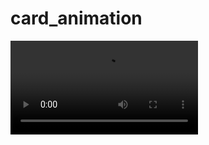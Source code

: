 # card_animation

<video src="/Users/apple/Desktop/Screen Recording 2022-01-12 at 11.51.46 PM.mov"></video>
